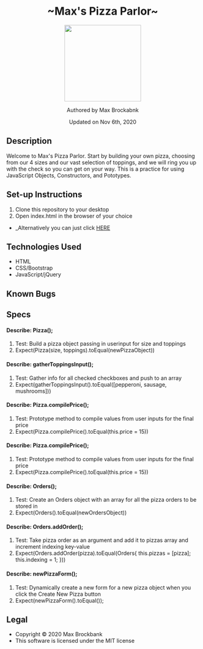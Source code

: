 <h1 align="center">~Max's Pizza Parlor~</h1>
<div align="center">
<img src="https://github.com/MaxBrockbank.png" width="200px" height="auto" >
</div>
<p align="center">Authored by Max Brockabnk</p>
<p align="center">Updated on Nov 6th, 2020</p>

## Description
Welcome to Max's Pizza Parlor. Start by building your own pizza, choosing from our 4 sizes and our vast selection of toppings, and we will ring you up with the check so you can get on your way. This is a practice for using JavaScript Objects, Constructors, and Pototypes.

## Set-up Instructions
1. Clone this repository to your desktop
2. Open index.html in the browser of your choice
* _Alternatively you can just click [HERE](#)

## Technologies Used
* HTML
* CSS/Bootstrap
* JavaScript/jQuery

## Known Bugs

## Specs

#### Describe: Pizza();
1. Test: Build a pizza object passing in userinput for size and toppings
2. Expect(Pizza(size, toppings).toEqual(newPizzaObject))

#### Describe: gatherToppingsInput();
1. Test: Gather info for all checked checkboxes and push to an array
2. Expect(gatherToppingsInput().toEqual([pepperoni, sausage, mushrooms]))

#### Describe: Pizza.compilePrice();
1. Test: Prototype method to compile values from user inputs for the final price
2. Expect(Pizza.compilePrice().toEqual(this.price = 15))

#### Describe: Pizza.compilePrice();
1. Test: Prototype method to compile values from user inputs for the final price
2. Expect(Pizza.compilePrice().toEqual(this.price = 15))

#### Describe: Orders();
1. Test: Create an Orders object with an array for all the pizza orders to be stored in
2. Expect(Orders().toEqual(newOrdersObject))

#### Describe: Orders.addOrder();
1. Test: Take pizza order as an argument and add it to pizzas array and increment indexing key-value
2. Expect(Orders.addOrder(pizza).toEqual(Orders{
  this.pizzas = [pizza];
  this.indexing = 1;
}))

#### Describe: newPizzaForm();
1. Test: Dynamically create a new form for a new pizza object when you click the Create New Pizza button
2. Expect(newPizzaForm().toEqual());







## Legal
* Copyright © 2020 Max Brockbank
* This software is licensed under the MIT license